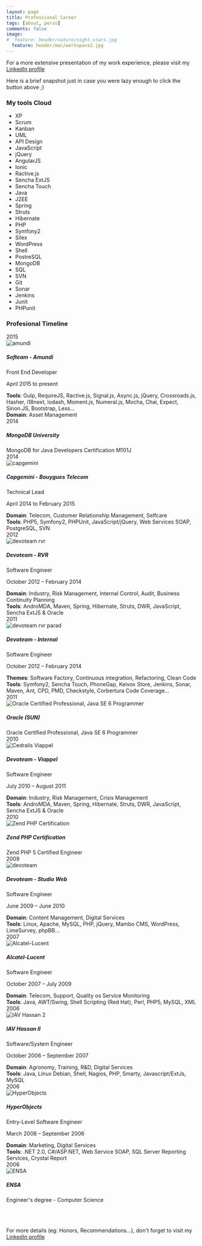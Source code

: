 ```yaml
---
layout: page
title: Professional Career
tags: [about, perso]
comments: false
image:
#  feature: header/nature/night-stars.jpg
  feature: header/mac/workspace2.jpg
---
```

For a more extensive presentation of my work experience, please visit my <a href="https://www.linkedin.com/in/faycaltirich" class="btn btn-info" target="_blank">LinkedIn profile</a>

Here is a brief snapshot just in case you were lazy enough to click the button above ;) 

<div class="skills">
	<div class="section-title"><h3>My tools Cloud</h3></div>
	<div class="skill-tags">
		<ul>
			<li>XP</li>
			<li>Scrum</li>
			<li>Kanban</li>
			<li>UML</li>
			<li>API Design</li>
			<li>JavaScript</li>
			<li>jQuery</li>
			<li>AngularJS</li>
			<li>Ionic</li>
			<li>Ractive.js</li>
			<li>Sencha ExtJS</li>
			<li>Sencha Touch</li>
			<li>Java</li>
			<li>J2EE</li>
			<li>Spring</li>
			<li>Struts</li>
			<li>Hibernate</li>
			<li>PHP</li>
			<li>Symfony2</li>
			<li>Silex</li>
			<li>WordPress</li>
			<li>Shell</li>
			<li>PostreSQL</li>
			<li>MongoDB</li>
			<li>SQL</li>
			<li>SVN</li>
			<li>Git</li>
			<li>Sonar</li>
			<li>Jenkins</li>
			<li>Junit</li>
			<li>PHPunit</li>
		</ul>
	</div>
</div>

<div class="timeline">
	<div class="section-title"><h3>Profesional Timeline</h3></div>
	<div class="year">
		<time datetime="2015">2015</time>
		<div class="experience">
			<span class="circle"></span>
			<div class="experience-img">
			<img src="/images/career/amundi.png" alt="amundi"></div>
			<div class="experience-info card clear-after">
				<h5>Softeam - Amundi</h5>
				<div class="role">Front End Developer</div>
				<p>April 2015 to present</p>
				<div class="experience-details">
					<div><strong>Tools</strong>: Gulp, RequireJS, Ractive.js, Signal.js, Async.js, jQuery, Crossroads.js, Hasher, i18next, lodash, Moment.js, Numeral.js, Mocha, Chai, Expect, Sinon.JS, Bootstrap, Less...</div>
					<div><strong>Domain</strong>: Asset Management</div>
				</div>
			</div>
		</div>								
	</div>
	<div class="year">
		<time datetime="2014">2014</time>
		<div class="experience">
			<span class="circle"></span>
			<div class="experience-img"><img src="/images/career/mongodb-logo.png" alt=""></div>
			<div class="experience-info card clear-after">
				<h5>MongoDB University</h5>
				<div class="role">MongoDB for Java Developers Certification M101J</div>
			</div>
		</div>								
	</div>	
	<div class="year">
		<time datetime="2014">2014</time>
		<div class="experience">
			<span class="circle"></span>
			<div class="experience-img">
			<img src="/images/career/cap.jpg" alt="capgemini"></div>
			<div class="experience-info card clear-after">
				<h5>Capgemini - Bouygues Telecom</h5>
				<div class="role">Technical Lead</div>
				<p>April 2014 to February 2015</p>
				<div class="experience-details">
					<div><strong>Domain</strong>: Telecom, Customer Relationship Management, Selfcare</div>
					<div><strong>Tools</strong>: PHP5, Symfony2, PHPUnit, JavaScript/jQuery, Web Services SOAP, PostgreSQL, SVN</div>
				</div>
			</div>
		</div>								
	</div>
	<div class="year">
		<time datetime="2012">2012</time>
		<div class="experience">
			<span class="circle"></span>
			<div class="experience-img">
			<img src="/images/career/rvr.jpg" alt="devoteam rvr"></div>
			<div class="experience-info card clear-after">
				<h5>Devoteam - RVR</h5>
				<div class="role">Software Engineer</div>
				<p>October 2012 – February 2014</p>
				<div class="experience-details">
					<div><strong>Domain</strong>: Industry, Risk Management, Internal Control, Audit, Business Continuity Planning</div>
					<div><strong>Tools</strong>: AndroMDA, Maven, Spring, Hibernate, Struts, DWR, JavaScript, Sencha ExtJS & Oracle</div>
				</div>
			</div>
		</div>							
	</div>
	<div class="year">
		<time datetime="2011">2011</time>
		<div class="experience">
			<span class="circle"></span>
			<div class="experience-img">
			<img src="/images/career/devoteam-new-logo.png" alt="devoteam rvr parad"></div>
			<div class="experience-info card clear-after">
				<h5>Devoteam - Internal</h5>
				<div class="role">Software Engineer</div>
				<p>October 2012 – February 2014</p>
				<div class="experience-details">
					<div><strong>Themes</strong>: Software Factory, Continuous integration, Refactoring, Clean Code</div>
					<div><strong>Tools</strong>: Symfony2, Sencha Touch, PhoneGap, Keivox Store, Jenkins, Sonar, Maven, Ant, CPD, PMD, Checkstyle, Corbertura Code Coverage...</div>
				</div>
			</div>
		</div>							
	</div>
	<div class="year">
		<time datetime="2011">2011</time>
		<div class="experience">
			<span class="circle"></span>
			<div class="experience-img"><img src="/images/career/ocpjp.png" alt="Oracle Certified Professional, Java SE 6 Programmer"></div>
			<div class="experience-info card clear-after">
				<h5>Oracle (SUN)</h5>
				<div class="role">Oracle Certified Professional, Java SE 6 Programmer</div>
			</div>
		</div>								
	</div>	
	<div class="year">
		<time datetime="2010">2010</time>
		<div class="experience">
			<span class="circle"></span>
			<div class="experience-img">
			<img src="/images/career/viappel.jpg" alt="Cedralis Viappel"></div>
			<div class="experience-info card clear-after">
				<h5>Devoteam - Viappel</h5>
				<div class="role">Software Engineer</div>
				<p>July 2010 – August 2011</p>
				<div class="experience-details">
					<div><strong>Domain</strong>: Industry, Risk Management, Crisis Management</div>
					<div><strong>Tools</strong>: AndroMDA, Maven, Spring, Hibernate, Struts, DWR, JavaScript, Sencha ExtJS & Oracle</div>
				</div>
			</div>
		</div>
	</div>
	<div class="year">
		<time datetime="2010">2010</time>
		<div class="experience">
			<span class="circle"></span>
			<div class="experience-img"><img src="/images/career/zce-php.jpg" alt="Zend PHP Certification"></div>
			<div class="experience-info card clear-after">
				<h5>Zend PHP Certification</h5>
				<div class="role">Zend PHP 5 Certified Engineer</div>
			</div>
		</div>								
	</div>	
	<div class="year">
		<time datetime="2009">2009</time>
		<div class="experience">
			<span class="circle"></span>
			<div class="experience-img">
			<img src="/images/career/devoteam-new-logo.png" alt="devoteam"></div>
			<div class="experience-info card clear-after">
				<h5>Devoteam - Studio Web</h5>
				<div class="role">Software Engineer</div>
				<p>June 2009 – June 2010</p>
				<div class="experience-details">
					<div><strong>Domain</strong>: Content Management, Digital Services</div>
					<div><strong>Tools</strong>: Linux, Apache, MySQL, PHP, jQuery, Mambo CMS, WordPress, LimeSurvey, phpBB…</div>
				</div>
			</div>
		</div>								
	</div>
	<div class="year">
		<time datetime="2007">2007</time>
		<div class="experience">
			<span class="circle"></span>
			<div class="experience-img">
			<img src="/images/career/alcatel.jpg" alt="Alcatel-Lucent"></div>
			<div class="experience-info card clear-after">
				<h5>Alcatel-Lucent</h5>
				<div class="role">Software Engineer</div>
				<p>October 2007 – July 2009</p>
				<div class="experience-details">
					<div><strong>Domain</strong>: Telecom, Support, Quality os Service Monitoring</div>
					<div><strong>Tools</strong>: Java, AWT/Swing, Shell Scripting (Red Hat), Perl, PHP5, MySQL, XML</div>
				</div>
			</div>
		</div>								
	</div>
	<div class="year">
		<time datetime="2006">2006</time>
		<div class="experience">
			<span class="circle"></span>
			<div class="experience-img"><img src="/images/career/iav.jpg" alt="IAV Hassan 2"></div>
			<div class="experience-info card clear-after">
				<h5>IAV Hassan II</h5>
				<div class="role">Software/System Engineer</div>
				<p>October 2006 – September 2007</p>
				<div class="experience-details">
					<div><strong>Domain</strong>: Agronomy, Training, R&D, Digital Services</div>
					<div><strong>Tools</strong>: Java, Linux Debian, Shell, Nagios, PHP, Smarty, Javascript/ExtJs, MySQL</div>
				</div>
			</div>
		</div>								
	</div>
	<div class="year">
		<time datetime="2006">2006</time>
		<div class="experience">
			<span class="circle"></span>
			<div class="experience-img"><img src="/images/career/hyper.jpg" alt="HyperObjects"></div>
			<div class="experience-info card clear-after">
				<h5>HyperObjects</h5>
				<div class="role">Entry-Level Software Engineer</div>
				<p>March 2006 – September 2006</p>
				<div class="experience-details">
					<div><strong>Domain</strong>: Marketing, Digital Services</div>
					<div><strong>Tools</strong>: .NET 2.0, C#/ASP.NET, Web Service SOAP, SQL Server Reporting Services, Crystal Report</div>
				</div>
			</div>
		</div>								
	</div>
	<div class="year">
		<time datetime="2006">2006</time>
		<div class="experience">
			<span class="circle"></span>
			<div class="experience-img"><img src="/images/career/ensa.png" alt="ENSA"></div>
			<div class="experience-info card clear-after">
				<h5>ENSA</h5>
				<div class="role">Engineer's degree - Computer Science</div>
			</div>
		</div>								
	</div>										
</div>

<div style="clear: both; padding-top: 50px"></div>


For more details (eg: Honors, Recommendations...), don't forget to visit my <a href="https://www.linkedin.com/in/faycaltirich" class="btn btn-info" target="_blank">LinkedIn profile</a>




